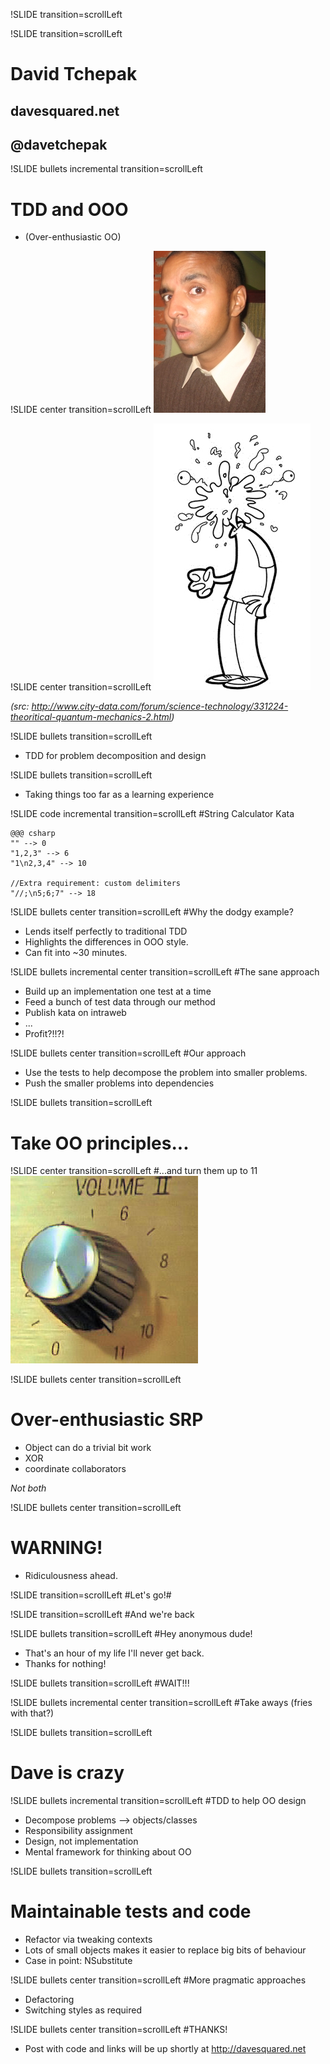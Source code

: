 !SLIDE transition=scrollLeft

!SLIDE transition=scrollLeft
# David Tchepak #
## davesquared.net ##
## @davetchepak ##

!SLIDE bullets incremental transition=scrollLeft
# TDD and OOO #

* (Over-enthusiastic OO)

!SLIDE center transition=scrollLeft
![JP](JeanPaulBoodhoo.jpg)

!SLIDE center transition=scrollLeft
![Argh](head_asplode.jpg)

_(src: http://www.city-data.com/forum/science-technology/331224-theoritical-quantum-mechanics-2.html)_

!SLIDE bullets transition=scrollLeft

* TDD for problem decomposition and design

!SLIDE bullets transition=scrollLeft

* Taking things too far as a learning experience

!SLIDE code incremental transition=scrollLeft
#String Calculator Kata

    @@@ csharp
    "" --> 0
    "1,2,3" --> 6
    "1\n2,3,4" --> 10

    //Extra requirement: custom delimiters
    "//;\n5;6;7" --> 18

!SLIDE bullets center transition=scrollLeft
#Why the dodgy example?
* Lends itself perfectly to traditional TDD
* Highlights the differences in OOO style.
* Can fit into ~30 minutes.

!SLIDE bullets incremental center transition=scrollLeft
#The sane approach
* Build up an implementation one test at a time
* Feed a bunch of test data through our method
* Publish kata on intraweb
* ...
* Profit?!!?!

!SLIDE bullets center transition=scrollLeft
#Our approach
* Use the tests to help decompose the problem into smaller problems.
* Push the smaller problems into dependencies

!SLIDE bullets transition=scrollLeft
# Take OO principles...

!SLIDE center transition=scrollLeft
#...and turn them up to 11
![Up to 11](spinaltap-11.jpg)

!SLIDE bullets center transition=scrollLeft
# Over-enthusiastic SRP

* Object can do a trivial bit work 
* XOR 
* coordinate collaborators

_Not both_


!SLIDE bullets center transition=scrollLeft
# WARNING!
* Ridiculousness ahead.

!SLIDE transition=scrollLeft
#Let's go!#

!SLIDE transition=scrollLeft
#And we're back

!SLIDE bullets transition=scrollLeft
#Hey anonymous dude!
* That's an hour of my life I'll never get back.
* Thanks for nothing!

!SLIDE bullets transition=scrollLeft
#WAIT!!!

!SLIDE bullets incremental center transition=scrollLeft
#Take aways (fries with that?)

!SLIDE bullets transition=scrollLeft
# Dave is crazy

!SLIDE bullets incremental transition=scrollLeft
#TDD to help OO design
* Decompose problems --> objects/classes
* Responsibility assignment
* Design, not implementation
* Mental framework for thinking about OO

!SLIDE bullets transition=scrollLeft
# Maintainable tests and code
* Refactor via tweaking contexts
* Lots of small objects makes it easier to replace big bits of behaviour
* Case in point: NSubstitute

!SLIDE bullets center transition=scrollLeft
#More pragmatic approaches
* Defactoring
* Switching styles as required

!SLIDE bullets center transition=scrollLeft
#THANKS!
* Post with code and links will be up shortly at http://davesquared.net

